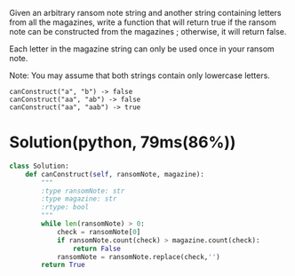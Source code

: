 Given an arbitrary ransom note string and another string containing letters from all the magazines, write a function that will return true if the ransom note can be constructed from the magazines ; otherwise, it will return false.

Each letter in the magazine string can only be used once in your ransom note.

Note:
You may assume that both strings contain only lowercase letters.
```
canConstruct("a", "b") -> false
canConstruct("aa", "ab") -> false
canConstruct("aa", "aab") -> true
```

# Solution(python, 79ms(86%))
```python
class Solution:
    def canConstruct(self, ransomNote, magazine):
        """
        :type ransomNote: str
        :type magazine: str
        :rtype: bool
        """
        while len(ransomNote) > 0:
            check = ransomNote[0]
            if ransomNote.count(check) > magazine.count(check):
                return False
            ransomNote = ransomNote.replace(check,'')
        return True
```
